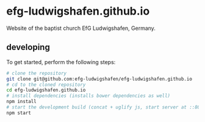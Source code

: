# efg-ludwigshafen.github.io

Website of the baptist church EfG Ludwigshafen, Germany.

## developing

To get started, perform the following steps:

```bash
# clone the repository
git clone git@github.com:efg-ludwigshafen/efg-ludwigshafen.github.io
# cd to the cloned repository
cd efg-ludwigshafen.github.io
# install dependencies (installs bower dependencies as well)
npm install
# start the development build (concat + uglify js, start server at ::8000)
npm start
```